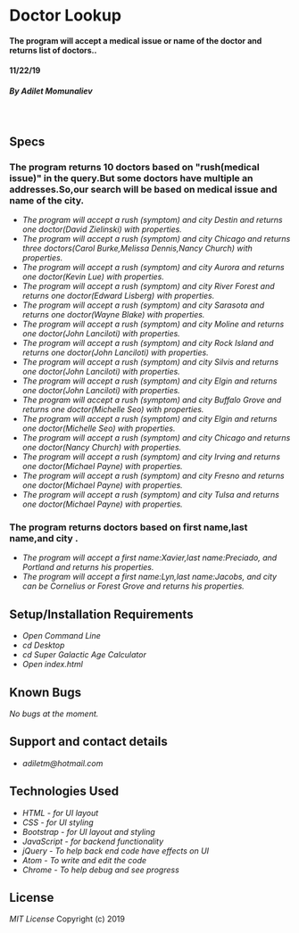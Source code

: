 # **Doctor Lookup**

#### The program will accept a medical issue or name of the doctor and returns list of doctors..
#### 11/22/19

##### By _**Adilet Momunaliev**_
&nbsp;
## **Specs**
### The program returns 10 doctors based on "rush(medical issue)" in the query.But some doctors have multiple an addresses.So,our search will be based on medical issue and name of the city.
* _The program will accept a rush (symptom) and city Destin and returns one doctor(David Zielinski) with properties._
* _The program will accept a rush (symptom) and city Chicago and returns three doctors(Carol Burke,Melissa Dennis,Nancy Church) with properties._
* _The program will accept a rush (symptom) and city Aurora and returns one doctor(Kevin Lue) with properties._
* _The program will accept a rush (symptom) and city River Forest and returns one doctor(Edward Lisberg) with properties._
* _The program will accept a rush (symptom) and city Sarasota and returns one doctor(Wayne Blake) with properties._
* _The program will accept a rush (symptom) and city Moline and returns one doctor(John Lanciloti) with properties._
* _The program will accept a rush (symptom) and city Rock Island and returns one doctor(John Lanciloti) with properties._
* _The program will accept a rush (symptom) and city Silvis and returns one doctor(John Lanciloti) with properties._
* _The program will accept a rush (symptom) and city Elgin and returns one doctor(John Lanciloti) with properties._
* _The program will accept a rush (symptom) and city Buffalo Grove and returns one doctor(Michelle Seo) with properties._
* _The program will accept a rush (symptom) and city Elgin and returns one doctor(Michelle Seo) with properties._
* _The program will accept a rush (symptom) and city Chicago and returns one doctor(Nancy Church) with properties._
* _The program will accept a rush (symptom) and city Irving and returns one doctor(Michael Payne) with properties._
* _The program will accept a rush (symptom) and city Fresno and returns one doctor(Michael Payne) with properties._
* _The program will accept a rush (symptom) and city Tulsa and returns one doctor(Michael Payne) with properties._
### The program returns doctors based on first name,last name,and city .
* _The program will accept a first name:Xavier,last name:Preciado, and Portland  and returns his properties._
* _The program will accept a first name:Lyn,last name:Jacobs, and city can be Cornelius or Forest Grove and returns his properties._


## **Setup/Installation Requirements**

* _Open Command Line_
* _cd Desktop_
* _cd Super Galactic Age Calculator_
* _Open index.html_

## **Known Bugs**

_No bugs at the moment._

## Support and contact details

* _adiletm@hotmail.com_

## **Technologies Used**

* _HTML - for UI layout_
* _CSS - for UI styling_
* _Bootstrap - for UI layout and styling_
* _JavaScript - for backend functionality_
* _jQuery - To help back end code have effects on UI_
* _Atom - To write and edit the code_
* _Chrome - To help debug and see progress_

## **License**

*MIT License*
Copyright (c) 2019

